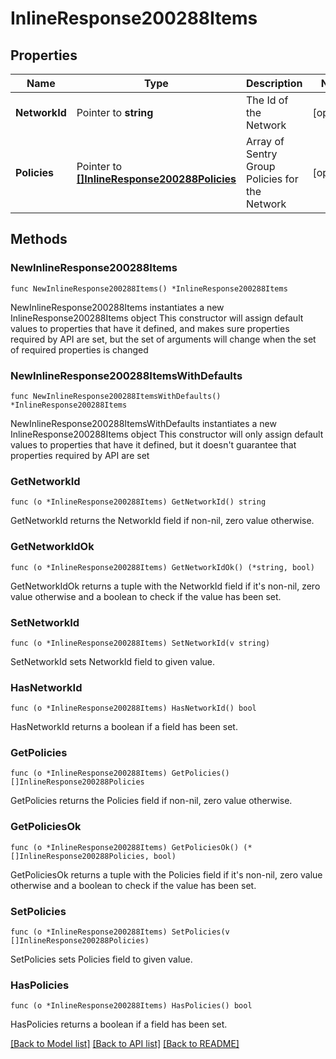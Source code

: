 # InlineResponse200288Items

## Properties

Name | Type | Description | Notes
------------ | ------------- | ------------- | -------------
**NetworkId** | Pointer to **string** | The Id of the Network | [optional] 
**Policies** | Pointer to [**[]InlineResponse200288Policies**](InlineResponse200288Policies.md) | Array of Sentry Group Policies for the Network | [optional] 

## Methods

### NewInlineResponse200288Items

`func NewInlineResponse200288Items() *InlineResponse200288Items`

NewInlineResponse200288Items instantiates a new InlineResponse200288Items object
This constructor will assign default values to properties that have it defined,
and makes sure properties required by API are set, but the set of arguments
will change when the set of required properties is changed

### NewInlineResponse200288ItemsWithDefaults

`func NewInlineResponse200288ItemsWithDefaults() *InlineResponse200288Items`

NewInlineResponse200288ItemsWithDefaults instantiates a new InlineResponse200288Items object
This constructor will only assign default values to properties that have it defined,
but it doesn't guarantee that properties required by API are set

### GetNetworkId

`func (o *InlineResponse200288Items) GetNetworkId() string`

GetNetworkId returns the NetworkId field if non-nil, zero value otherwise.

### GetNetworkIdOk

`func (o *InlineResponse200288Items) GetNetworkIdOk() (*string, bool)`

GetNetworkIdOk returns a tuple with the NetworkId field if it's non-nil, zero value otherwise
and a boolean to check if the value has been set.

### SetNetworkId

`func (o *InlineResponse200288Items) SetNetworkId(v string)`

SetNetworkId sets NetworkId field to given value.

### HasNetworkId

`func (o *InlineResponse200288Items) HasNetworkId() bool`

HasNetworkId returns a boolean if a field has been set.

### GetPolicies

`func (o *InlineResponse200288Items) GetPolicies() []InlineResponse200288Policies`

GetPolicies returns the Policies field if non-nil, zero value otherwise.

### GetPoliciesOk

`func (o *InlineResponse200288Items) GetPoliciesOk() (*[]InlineResponse200288Policies, bool)`

GetPoliciesOk returns a tuple with the Policies field if it's non-nil, zero value otherwise
and a boolean to check if the value has been set.

### SetPolicies

`func (o *InlineResponse200288Items) SetPolicies(v []InlineResponse200288Policies)`

SetPolicies sets Policies field to given value.

### HasPolicies

`func (o *InlineResponse200288Items) HasPolicies() bool`

HasPolicies returns a boolean if a field has been set.


[[Back to Model list]](../README.md#documentation-for-models) [[Back to API list]](../README.md#documentation-for-api-endpoints) [[Back to README]](../README.md)


